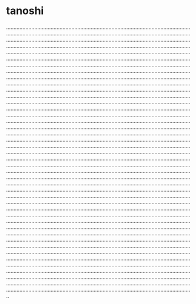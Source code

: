 # tanoshi

......................................................................................................................................................................................................................................................................................................................................................................................................................................................................................................................................................................................................................................................................................................................................................................................................................................................................................................................................................................................................................................................................................................................................................................................................................................................................................................................................................................................................................................................................................................................................................................................................................................................................................................................................................................................................................................................................................................................................................................................................................................................................................................................................................................................................................................................................................................................................................................................................................................................................................................................................................................................................................................................................................................................................................................................................................................................................................................................................................................................................................................................................................................................................................................................................................................................................................................................................................................................................................................................................................................................................................................................................................................................................................................................................................................................................................................................................................................................................................................................................................................................................................................................................................................................................................................................................................................................................................................................................................................................................................................................................................................................................................................................................................................................................................................................................................................................................................................................................................................................................................................................................................................................................................................................................................................................................................................................................................................................................................................................................................................................................................
